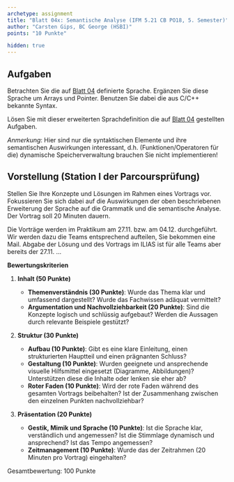 ```yaml
---
archetype: assignment
title: "Blatt 04x: Semantische Analyse (IFM 5.21 CB PO18, 5. Semester)"
author: "Carsten Gips, BC George (HSBI)"
points: "10 Punkte"

hidden: true
---
```


<!--  pandoc -s -f markdown -t markdown+smart-grid_tables-multiline_tables-simple_tables --columns=94 --reference-links=true  sheet04x.md  -o xxx.md  -->

## Aufgaben

Betrachten Sie die auf [Blatt 04] definierte Sprache. Ergänzen Sie diese Sprache um Arrays und
Pointer. Benutzen Sie dabei die aus C/C++ bekannte Syntax.

Lösen Sie mit dieser erweiterten Sprachdefinition die auf [Blatt 04] gestellten Aufgaben.

*Anmerkung*: Hier sind nur die syntaktischen Elemente und ihre semantischen Auswirkungen
interessant, d.h. (Funktionen/Operatoren für die) dynamische Speicherverwaltung brauchen Sie
nicht implementieren!

## Vorstellung (Station I der Parcoursprüfung)

Stellen Sie Ihre Konzepte und Lösungen im Rahmen eines Vortrags vor. Fokussieren Sie sich
dabei auf die Auswirkungen der oben beschriebenen Erweiterung der Sprache auf die Grammatik
und die semantische Analyse. Der Vortrag soll 20 Minuten dauern.

Die Vorträge werden im Praktikum am 27.11. bzw. am 04.12. durchgeführt. Wir werden dazu die
Teams entsprechend aufteilen, Sie bekommen eine Mail. Abgabe der Lösung und des Vortrags im
ILIAS ist für alle Teams aber bereits der 27.11. ...

**Bewertungskriterien**

1.  **Inhalt (50 Punkte)**

    -   **Themenverständnis (30 Punkte)**: Wurde das Thema klar und umfassend dargestellt?
        Wurde das Fachwissen adäquat vermittelt?
    -   **Argumentation und Nachvollziehbarkeit (20 Punkte)**: Sind die Konzepte logisch und
        schlüssig aufgebaut? Werden die Aussagen durch relevante Beispiele gestützt?

2.  **Struktur (30 Punkte)**

    -   **Aufbau (10 Punkte)**: Gibt es eine klare Einleitung, einen strukturierten Hauptteil
        und einen prägnanten Schluss?
    -   **Gestaltung (10 Punkte)**: Wurden geeignete und ansprechende visuelle Hilfsmittel
        eingesetzt (Diagramme, Abbildungen)? Unterstützen diese die Inhalte oder lenken sie
        eher ab?
    -   **Roter Faden (10 Punkte)**: Wird der rote Faden während des gesamten Vortrags
        beibehalten? Ist der Zusammenhang zwischen den einzelnen Punkten nachvollziehbar?

3.  **Präsentation (20 Punkte)**

    -   **Gestik, Mimik und Sprache (10 Punkte)**: Ist die Sprache klar, verständlich und
        angemessen? Ist die Stimmlage dynamisch und ansprechend? Ist das Tempo angemessen?
    -   **Zeitmanagement (10 Punkte)**: Wurde das der Zeitrahmen (20 Minuten pro Vortrag)
        eingehalten?

Gesamtbewertung: 100 Punkte

  [Blatt 04]: sheet04.md
